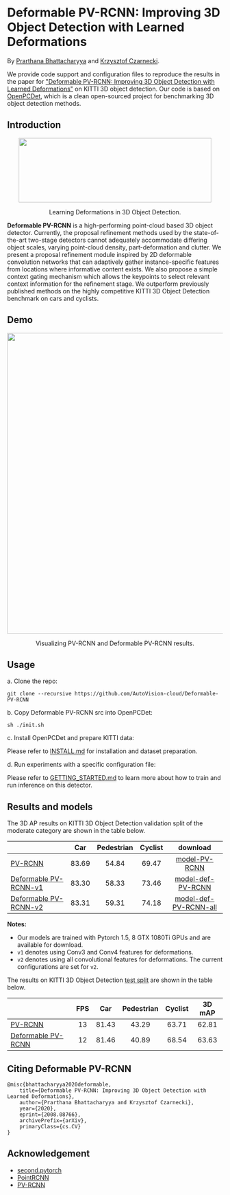 # Deformable PV-RCNN: Improving 3D Object Detection with Learned Deformations

By [Prarthana Bhattacharyya](https://scholar.google.com/citations?user=v6pGkNQAAAAJ&hl=en) and [Krzysztof Czarnecki](https://scholar.google.com/citations?hl=en&user=ZzCpumQAAAAJ).

We provide code support and configuration files to reproduce the results in the paper for
["Deformable PV-RCNN: Improving 3D Object Detection with Learned Deformations"](https://arxiv.org/abs/2008.08766) on KITTI 3D object detection. Our code is based on [OpenPCDet](https://github.com/open-mmlab/OpenPCDet), which is a clean open-sourced project for benchmarking 3D object detection methods. 


## Introduction

<div align="center">
  <img src="docs/introduction.png" width="450px" height="150px" />
  <p>Learning Deformations in 3D Object Detection.</p>
</div>

**Deformable PV-RCNN** is a high-performing point-cloud based 3D object detector. Currently, the proposal refinement methods used by the state-of-the-art two-stage detectors cannot adequately accommodate differing object scales, varying point-cloud density, part-deformation and clutter. We present a proposal refinement module inspired by 2D deformable convolution networks that can adaptively gather instance-specific features from locations where informative content exists. We also propose a simple context gating mechanism which allows the keypoints to select relevant context information for the refinement stage. We outperform previously published methods on the highly competitive KITTI 3D Object Detection benchmark on cars and cyclists.


## Demo

<div align="center">
  <img src="docs/demo.png" width="700px" />
  <p>Visualizing PV-RCNN and Deformable PV-RCNN results.</p>
</div>


## Usage
a. Clone the repo:
```
git clone --recursive https://github.com/AutoVision-cloud/Deformable-PV-RCNN
```
b. Copy Deformable PV-RCNN src into OpenPCDet: 
```
sh ./init.sh
```

c. Install OpenPCDet and prepare KITTI data:

Please refer to [INSTALL.md](docs/INSTALL.md) for installation and dataset preparation.

d. Run experiments with a specific configuration file:

Please refer to [GETTING_STARTED.md](docs/GETTING_STARTED.md) to learn more about how to train and run inference on this detector.


## Results and models

The 3D AP results on KITTI 3D Object Detection validation split of the moderate category are shown in the table below.

|                                                     | Car | Pedestrian | Cyclist  | download | 
|-----------------------------------------------------|:-------:|:-------:|:-------:|:---------:|
| [PV-RCNN](https://github.com/open-mmlab/OpenPCDet/blob/b32fbddbe06183507bad433ed99b407cbc2175c2/tools/cfgs/kitti_models/pv_rcnn.yaml) | 83.69 | 54.84 | 69.47 | [model-PV-RCNN](https://drive.google.com/file/d/1CXK7LVGU9jPRcygrDReQWhpwax9BJ9hb/view?usp=sharing) |
| [Deformable PV-RCNN-v1](config/def_pv_rcnn.yaml) | 83.30 | 58.33 | 73.46 | [model-def-PV-RCNN](https://drive.google.com/file/d/18YpEEViDFjKdxhTFxo7mdGWdopCMZ28j/view?usp=sharing) |
| [Deformable PV-RCNN-v2](config/def_pv_rcnn.yaml) | 83.31 | 59.31 | 74.18 | [model-def-PV-RCNN-all](https://drive.google.com/file/d/1qLr3IIGftvGCzb_mA283wJAFBfqA4sfI/view?usp=sharing) |

**Notes:**
- Our models are trained with Pytorch 1.5, 8 GTX 1080Ti GPUs and are available for download.
- `v1` denotes using Conv3 and Conv4 features for deformations.
- `v2` denotes using all convolutional features for deformations. The current configurations are set for `v2`.



The results on KITTI 3D Object Detection [test split](http://www.cvlibs.net/datasets/kitti/eval_object.php?obj_benchmark=3d) are shown in the table below.

|                                                     |  FPS | Car | Pedestrian | Cyclist  | 3D mAP
|-----------------------------------------------------|:---------:|:-------:|:-------:|:-------:|:-------:|
| [PV-RCNN](https://github.com/open-mmlab/OpenPCDet/blob/b32fbddbe06183507bad433ed99b407cbc2175c2/tools/cfgs/kitti_models/pv_rcnn.yaml) | 13 |  81.43 | 43.29 | 63.71 | 62.81
| [Deformable PV-RCNN](config/def_pv_rcnn.yaml) | 12 | 81.46 | 40.89 | 68.54 | 63.63




## Citing Deformable PV-RCNN

```
@misc{bhattacharyya2020deformable,
    title={Deformable PV-RCNN: Improving 3D Object Detection with Learned Deformations},
    author={Prarthana Bhattacharyya and Krzysztof Czarnecki},
    year={2020},
    eprint={2008.08766},
    archivePrefix={arXiv},
    primaryClass={cs.CV}
}
```


## Acknowledgement
* [second.pytorch](https://github.com/traveller59/second.pytorch)
* [PointRCNN](https://github.com/sshaoshuai/PointRCNN)
* [PV-RCNN](https://github.com/open-mmlab/OpenPCDet)
